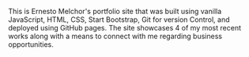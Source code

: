 This is Ernesto Melchor's portfolio site that was built using vanilla JavaScript, HTML, CSS, Start Bootstrap, Git for version Control, and deployed using GitHub pages. The site showcases 4 of my most recent works along with a means to connect with me regarding business opportunities.
